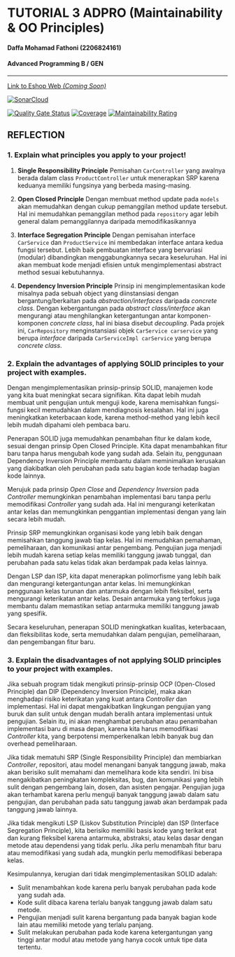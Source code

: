 # TUTORIAL 3 ADPRO  (Maintainability & OO Principles)
#### Daffa Mohamad Fathoni (2206824161)
#### Advanced Programming B / GEN

<hr>

[Link to Eshop Web *(Coming Soon)*]()

[![SonarCloud](https://sonarcloud.io/images/project_badges/sonarcloud-orange.svg)](https://sonarcloud.io/summary/new_code?id=fathonidf-adpro_eshop-tutorial-3) 

[![Quality Gate Status](https://sonarcloud.io/api/project_badges/measure?project=fathonidf-adpro_eshop-tutorial-3&metric=alert_status)](https://sonarcloud.io/summary/new_code?id=fathonidf-adpro_eshop-tutorial-3) [![Coverage](https://sonarcloud.io/api/project_badges/measure?project=fathonidf-adpro_eshop-tutorial-3&metric=coverage)](https://sonarcloud.io/summary/new_code?id=fathonidf-adpro_eshop-tutorial-3) [![Maintainability Rating](https://sonarcloud.io/api/project_badges/measure?project=fathonidf-adpro_eshop-tutorial-3&metric=sqale_rating)](https://sonarcloud.io/summary/new_code?id=fathonidf-adpro_eshop-tutorial-3)

## REFLECTION

### 1. Explain what principles you apply to your project!

1. **Single Responsibility Principle**
Pemisahan `CarController` yang awalnya berada dalam class `ProductController` untuk menerapkan SRP karena keduanya memiliki fungsinya yang berbeda masing-masing.

2. **Open Closed Principle**
Dengan membuat method update pada `models` akan memudahkan dengan cukup pemanggilan method update tersebut. Hal ini memudahkan pemanggilan method pada `repository` agar lebih general dalam pemanggilannya daripada memodifikasikannya

3. **Interface Segregation Principle**
Dengan pemisahan interface `CarService` dan `ProductService` ini membedakan interface antara kedua fungsi tersebut. Lebih baik pembuatan interface yang bervariasi (modular) dibandingkan menggabungkannya secara keseluruhan. Hal ini akan membuat kode menjadi efisien untuk mengimplementasi abstract method sesuai kebutuhannya.

4. **Dependency Inversion Principle**
Prinsip ini mengimplementasikan kode misalnya pada sebuah object yang diinstansiasi dengan bergantung/berkaitan pada *abstraction/interfaces* daripada *concrete class*. Dengan kebergantungan pada *abstract class/interface* akan mengurangi atau menghilangkan ketergantungan antar komponen-komponen *concrete class*, hal ini biasa disebut *decoupling*. Pada projek ini, `CarRepository` menginstansiasi objek `CarService carservice` yang berupa *interface* daripada `CarServiceImpl carService` yang berupa *concrete class*.


### 2. Explain the advantages of applying SOLID principles to your project with examples.

Dengan mengimplementasikan prinsip-prinsip SOLID, manajemen kode yang kita buat meningkat secara signifikan. Kita dapat lebih mudah membuat unit pengujian untuk menguji kode, karena memisahkan fungsi-fungsi kecil memudahkan dalam mendiagnosis kesalahan. Hal ini juga meningkatkan keterbacaan kode, karena method-method yang lebih kecil lebih mudah dipahami oleh pembaca baru.

Penerapan SOLID juga memudahkan penambahan fitur ke dalam kode, sesuai dengan prinsip Open Closed Principle. Kita dapat menambahkan fitur baru tanpa harus mengubah kode yang sudah ada. Selain itu, penggunaan Dependency Inversion Principle membantu dalam meminimalkan kerusakan yang diakibatkan oleh perubahan pada satu bagian kode terhadap bagian kode lainnya.

Merujuk pada prinsip *Open Close* and *Dependency Inversion* pada *Controller* memungkinkan penambahan implementasi baru tanpa perlu memodifikasi *Controller* yang sudah ada. Hal ini mengurangi keterikatan antar kelas dan memungkinkan penggantian implementasi dengan yang lain secara lebih mudah.

Prinsip SRP memungkinkan organisasi kode yang lebih baik dengan memisahkan tanggung jawab tiap kelas. Hal ini memudahkan pemahaman, pemeliharaan, dan komunikasi antar pengembang. Pengujian juga menjadi lebih mudah karena setiap kelas memiliki tanggung jawab tunggal, dan perubahan pada satu kelas tidak akan berdampak pada kelas lainnya.

Dengan LSP dan ISP, kita dapat menerapkan polimorfisme yang lebih baik dan mengurangi ketergantungan antar kelas. Ini memungkinkan penggunaan kelas turunan dan antarmuka dengan lebih fleksibel, serta mengurangi keterikatan antar kelas. Desain antarmuka yang terfokus juga membantu dalam memastikan setiap antarmuka memiliki tanggung jawab yang spesifik.

Secara keseluruhan, penerapan SOLID meningkatkan kualitas, keterbacaan, dan fleksibilitas kode, serta memudahkan dalam pengujian, pemeliharaan, dan pengembangan fitur baru.

### 3. Explain the disadvantages of not applying SOLID principles to your project with examples.

Jika sebuah program tidak mengikuti prinsip-prinsip OCP (Open-Closed Principle) dan DIP (Dependency Inversion Principle), maka akan menghadapi risiko keterikatan yang kuat antara *Controller* dan implementasi. Hal ini dapat mengakibatkan lingkungan pengujian yang buruk dan sulit untuk dengan mudah beralih antara implementasi untuk pengujian. Selain itu, ini akan menghambat perubahan atau penambahan implementasi baru di masa depan, karena kita harus memodifikasi *Controller* kita, yang berpotensi memperkenalkan lebih banyak bug dan overhead pemeliharaan.

Jika tidak mematuhi SRP (Single Responsibility Principle) dan membiarkan *Controller*, repositori, atau model menangani banyak tanggung jawab, maka akan berisiko sulit memahami dan memelihara kode kita sendiri. Ini bisa mengakibatkan peningkatan kompleksitas, bug, dan komunikasi yang lebih sulit dengan pengembang lain, dosen, dan asisten pengajar. Pengujian juga akan terhambat karena perlu menguji banyak tanggung jawab dalam satu pengujian, dan perubahan pada satu tanggung jawab akan berdampak pada tanggung jawab lainnya.

Jika tidak mengikuti LSP (Liskov Substitution Principle) dan ISP (Interface Segregation Principle), kita berisiko memiliki basis kode yang terikat erat dan kurang fleksibel karena antarmuka, abstraksi, atau kelas dasar dengan metode atau dependensi yang tidak perlu. Jika perlu menambah fitur baru atau memodifikasi yang sudah ada, mungkin perlu memodifikasi beberapa kelas.

Kesimpulannya, kerugian dari tidak mengimplementasikan SOLID adalah:

- Sulit menambahkan kode karena perlu banyak perubahan pada kode yang sudah ada.
- Kode sulit dibaca karena terlalu banyak tanggung jawab dalam satu metode.
- Pengujian menjadi sulit karena bergantung pada banyak bagian kode lain atau memiliki metode yang terlalu panjang.
- Sulit melakukan perubahan pada kode karena ketergantungan yang tinggi antar modul atau metode yang hanya cocok untuk tipe data tertentu.